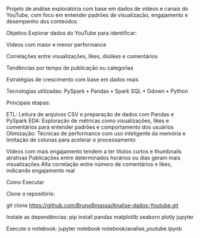 Projeto de análise exploratória com base em dados de vídeos e canais do YouTube, com foco em entender padrões de visualização, engajamento e desempenho dos conteúdos.

Objetivo
Explorar dados do YouTube para identificar:

Vídeos com maior e menor performance

Correlações entre visualizações, likes, dislikes e comentários

Tendências por tempo de publicação ou categorias

Estratégias de crescimento com base em dados reais

Tecnologias utilizadas:
PySpark • Pandas • Spark SQL • Gdown • Python

Principais etapas:

ETL: Leitura de arquivos CSV e preparação de dados com Pandas e PySpark
EDA: Exploração de métricas como visualizações, likes e comentários para entender padrões e comportamento dos usuários
Otimização: Técnicas de performance com uso inteligente da memória e limitação de colunas para acelerar o processamento

Vídeos com mais engajamento tendem a ter títulos curtos e thumbnails atrativas
Publicações entre determinados horários ou dias geram mais visualizações
Alta correlação entre número de comentários e likes, indicando engajamento real

Como Executar

 Clone o repositório:

git clone https://github.com/BrunoBmassa/Analise-dados-Youtube.git

Instale as dependências:
pip install pandas matplotlib seaborn plotly jupyter

Execute o notebook:
jupyter notebook notebook/analise_youtube.ipynb
